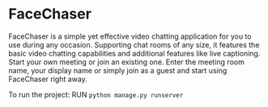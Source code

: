# FaceChaser

FaceChaser is a simple yet effective video chatting application for you to use during any occasion. Supporting chat rooms of any size, it features the basic video chatting capabilities and additional features like live captioning. Start your own meeting or join an existing one. Enter the meeting room name, your display name or simply join as a guest and start using FaceChaser right away.

To run the project:
RUN `python manage.py runserver`

